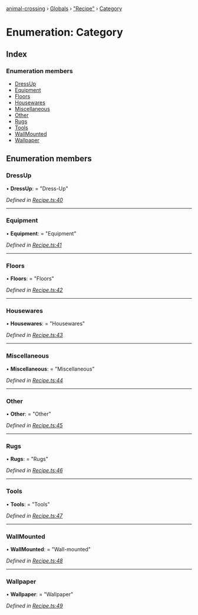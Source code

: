 [animal-crossing](../README.md) › [Globals](../globals.md) › ["Recipe"](../modules/_recipe_.md) › [Category](_recipe_.category.md)

# Enumeration: Category

## Index

### Enumeration members

* [DressUp](_recipe_.category.md#dressup)
* [Equipment](_recipe_.category.md#equipment)
* [Floors](_recipe_.category.md#floors)
* [Housewares](_recipe_.category.md#housewares)
* [Miscellaneous](_recipe_.category.md#miscellaneous)
* [Other](_recipe_.category.md#other)
* [Rugs](_recipe_.category.md#rugs)
* [Tools](_recipe_.category.md#tools)
* [WallMounted](_recipe_.category.md#wallmounted)
* [Wallpaper](_recipe_.category.md#wallpaper)

## Enumeration members

###  DressUp

• **DressUp**: = "Dress-Up"

*Defined in [Recipe.ts:40](https://github.com/Norviah/animal-crossing/blob/18dc317/module/types/Recipe.ts#L40)*

___

###  Equipment

• **Equipment**: = "Equipment"

*Defined in [Recipe.ts:41](https://github.com/Norviah/animal-crossing/blob/18dc317/module/types/Recipe.ts#L41)*

___

###  Floors

• **Floors**: = "Floors"

*Defined in [Recipe.ts:42](https://github.com/Norviah/animal-crossing/blob/18dc317/module/types/Recipe.ts#L42)*

___

###  Housewares

• **Housewares**: = "Housewares"

*Defined in [Recipe.ts:43](https://github.com/Norviah/animal-crossing/blob/18dc317/module/types/Recipe.ts#L43)*

___

###  Miscellaneous

• **Miscellaneous**: = "Miscellaneous"

*Defined in [Recipe.ts:44](https://github.com/Norviah/animal-crossing/blob/18dc317/module/types/Recipe.ts#L44)*

___

###  Other

• **Other**: = "Other"

*Defined in [Recipe.ts:45](https://github.com/Norviah/animal-crossing/blob/18dc317/module/types/Recipe.ts#L45)*

___

###  Rugs

• **Rugs**: = "Rugs"

*Defined in [Recipe.ts:46](https://github.com/Norviah/animal-crossing/blob/18dc317/module/types/Recipe.ts#L46)*

___

###  Tools

• **Tools**: = "Tools"

*Defined in [Recipe.ts:47](https://github.com/Norviah/animal-crossing/blob/18dc317/module/types/Recipe.ts#L47)*

___

###  WallMounted

• **WallMounted**: = "Wall-mounted"

*Defined in [Recipe.ts:48](https://github.com/Norviah/animal-crossing/blob/18dc317/module/types/Recipe.ts#L48)*

___

###  Wallpaper

• **Wallpaper**: = "Wallpaper"

*Defined in [Recipe.ts:49](https://github.com/Norviah/animal-crossing/blob/18dc317/module/types/Recipe.ts#L49)*

